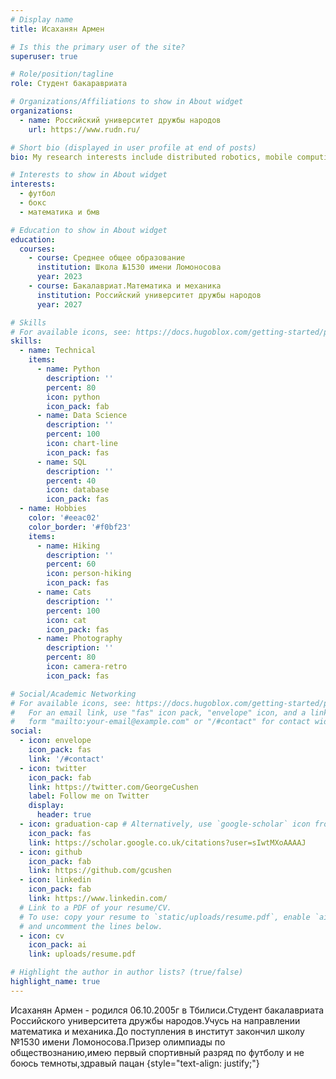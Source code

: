 ```yaml
---
# Display name
title: Исаханян Армен

# Is this the primary user of the site?
superuser: true

# Role/position/tagline
role: Студент бакаравриата

# Organizations/Affiliations to show in About widget
organizations:
  - name: Российский университет дружбы народов
    url: https://www.rudn.ru/

# Short bio (displayed in user profile at end of posts)
bio: My research interests include distributed robotics, mobile computing and programmable matter.

# Interests to show in About widget
interests:
  - футбол
  - бокс
  - математика и бмв

# Education to show in About widget
education:
  courses:
    - course: Среднее общее образование
      institution: Школа №1530 имени Ломоносова
      year: 2023
    - course: Бакалавриат.Математика и механика
      institution: Российский университет дружбы народов
      year: 2027

# Skills
# For available icons, see: https://docs.hugoblox.com/getting-started/page-builder/#icons
skills:
  - name: Technical
    items:
      - name: Python
        description: ''
        percent: 80
        icon: python
        icon_pack: fab
      - name: Data Science
        description: ''
        percent: 100
        icon: chart-line
        icon_pack: fas
      - name: SQL
        description: ''
        percent: 40
        icon: database
        icon_pack: fas
  - name: Hobbies
    color: '#eeac02'
    color_border: '#f0bf23'
    items:
      - name: Hiking
        description: ''
        percent: 60
        icon: person-hiking
        icon_pack: fas
      - name: Cats
        description: ''
        percent: 100
        icon: cat
        icon_pack: fas
      - name: Photography
        description: ''
        percent: 80
        icon: camera-retro
        icon_pack: fas

# Social/Academic Networking
# For available icons, see: https://docs.hugoblox.com/getting-started/page-builder/#icons
#   For an email link, use "fas" icon pack, "envelope" icon, and a link in the
#   form "mailto:your-email@example.com" or "/#contact" for contact widget.
social:
  - icon: envelope
    icon_pack: fas
    link: '/#contact'
  - icon: twitter
    icon_pack: fab
    link: https://twitter.com/GeorgeCushen
    label: Follow me on Twitter
    display:
      header: true
  - icon: graduation-cap # Alternatively, use `google-scholar` icon from `ai` icon pack
    icon_pack: fas
    link: https://scholar.google.co.uk/citations?user=sIwtMXoAAAAJ
  - icon: github
    icon_pack: fab
    link: https://github.com/gcushen
  - icon: linkedin
    icon_pack: fab
    link: https://www.linkedin.com/
  # Link to a PDF of your resume/CV.
  # To use: copy your resume to `static/uploads/resume.pdf`, enable `ai` icons in `params.yaml`,
  # and uncomment the lines below.
  - icon: cv
    icon_pack: ai
    link: uploads/resume.pdf

# Highlight the author in author lists? (true/false)
highlight_name: true
---
```


Исаханян Армен - родился 06.10.2005г в Тбилиси.Студент бакалавриата Российского университета дружбы народов.Учусь на направлении математика и механика.До поступления в институт закончил школу №1530 имени Ломоносова.Призер олимпиады по обществознанию,имею первый спортивный разряд по футболу и не боюсь темноты,здравый пацан
{style="text-align: justify;"}
